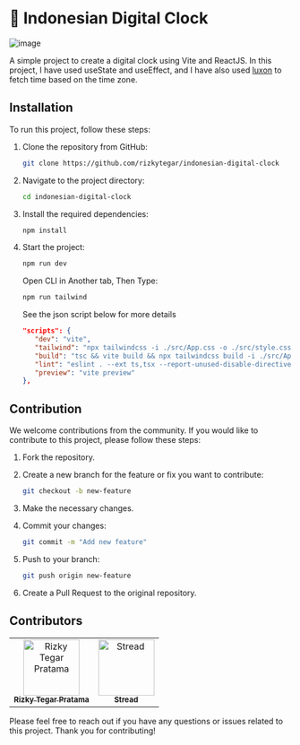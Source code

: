 # 👋 Indonesian Digital Clock

![image](https://github.com/rizkytegar/indonesian-digital-clock/assets/55475891/a655cb47-d8e1-42d5-882c-388b2f0a976e)


A simple project to create a digital clock using Vite and ReactJS. In this project, I have used useState and useEffect, and I have also used [luxon](https://www.npmjs.com/package/luxon) to fetch time based on the time zone.

## Installation

To run this project, follow these steps:

1. Clone the repository from GitHub:

   ```bash
   git clone https://github.com/rizkytegar/indonesian-digital-clock
   ```

2. Navigate to the project directory:

   ```bash
   cd indonesian-digital-clock
   ```

3. Install the required dependencies:

   ```bash
   npm install
   ```

4. Start the project:

   ```bash
   npm run dev
   ```

   Open CLI in Another tab, Then Type:

   ```bash
   npm run tailwind
   ```

   See the json script below for more details
   ```json
   "scripts": {
      "dev": "vite",
      "tailwind": "npx tailwindcss -i ./src/App.css -o ./src/style.css --watch ",
      "build": "tsc && vite build && npx tailwindcss build -i ./src/App.css -o ./src/style.css",
      "lint": "eslint . --ext ts,tsx --report-unused-disable-directives --max-warnings 0",
      "preview": "vite preview"
   },
   ```

## Contribution

We welcome contributions from the community. If you would like to contribute to this project, please follow these steps:

1. Fork the repository.
2. Create a new branch for the feature or fix you want to contribute:

   ```bash
   git checkout -b new-feature
   ```

3. Make the necessary changes.
4. Commit your changes:

   ```bash
   git commit -m "Add new feature"
   ```

5. Push to your branch:

   ```bash
   git push origin new-feature
   ```

6. Create a Pull Request to the original repository.

## Contributors

<table>
  <tbody>
    <tr>
      <td align="center"><a href="https://github.com/rizkytegar"><img src="https://avatars.githubusercontent.com/u/55475891?v=4?s=100" width="100px;" alt="Rizky Tegar Pratama"/><br /><sub><b>Rizky Tegar Pratama</b></sub></a><br /></td>
      <td align="center"><a href="https://github.com/systm-spec"><img src="https://avatars.githubusercontent.com/u/83221877?v=4?s=100" width="100px;" alt="Stread"/><br /><sub><b>Stread</b></sub></a><br /></td>
    </tr>
  </tbody>
</table>

Please feel free to reach out if you have any questions or issues related to this project. Thank you for contributing!
